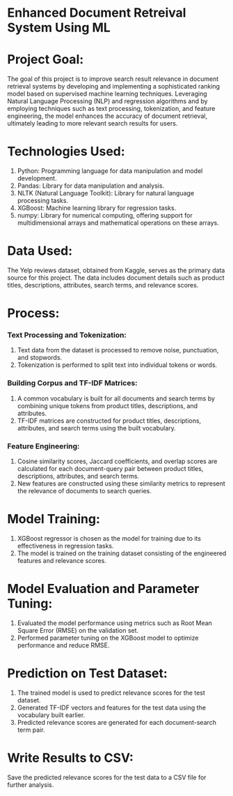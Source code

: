 # Enhanced Document Retreival System Using ML

# Project Goal:
The goal of this project is to improve search result relevance in document retrieval systems by developing and implementing a sophisticated ranking model based on supervised machine learning techniques. Leveraging Natural Language Processing (NLP) and regression algorithms and by employing techniques such as text processing, tokenization, and feature engineering, the model enhances the accuracy of document retrieval, ultimately leading to more relevant search results for users. 

# Technologies Used:
1. Python: Programming language for data manipulation and model development.
2. Pandas: Library for data manipulation and analysis.
3. NLTK (Natural Language Toolkit): Library for natural language processing tasks.
4. XGBoost: Machine learning library for regression tasks.
5. numpy: Library for numerical computing, offering support for multidimensional arrays and mathematical operations on these arrays.

# Data Used:
The Yelp reviews dataset, obtained from Kaggle, serves as the primary data source for this project. The data includes document details such as product titles, descriptions, attributes, search terms, and relevance scores.

# Process:

### Text Processing and Tokenization:
1. Text data from the dataset is processed to remove noise, punctuation, and stopwords.
2. Tokenization is performed to split text into individual tokens or words.

### Building Corpus and TF-IDF Matrices:
1. A common vocabulary is built for all documents and search terms by combining unique tokens from product titles, descriptions, and attributes.
2. TF-IDF matrices are constructed for product titles, descriptions, attributes, and search terms using the built vocabulary.

### Feature Engineering:
1. Cosine similarity scores, Jaccard coefficients, and overlap scores are calculated for each document-query pair between product titles, descriptions, attributes, and search terms.
2. New features are constructed using these similarity metrics to represent the relevance of documents to search queries.

# Model Training:
1. XGBoost regressor is chosen as the model for training due to its effectiveness in regression tasks.
2. The model is trained on the training dataset consisting of the engineered features and relevance scores.

# Model Evaluation and Parameter Tuning:
1. Evaluated the model performance using metrics such as Root Mean Square Error (RMSE) on the validation set.
2. Performed parameter tuning on the XGBoost model to optimize performance and reduce RMSE.

# Prediction on Test Dataset:
1. The trained model is used to predict relevance scores for the test dataset.
2. Generated TF-IDF vectors and features for the test data using the vocabulary built earlier.
3. Predicted relevance scores are generated for each document-search term pair.

# Write Results to CSV:
Save the predicted relevance scores for the test data to a CSV file for further analysis.
